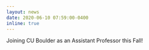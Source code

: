 ```yaml
---
layout: news
date: 2020-06-10 07:59:00-0400
inline: true
---
```


Joining CU Boulder as an Assistant Professor this Fall!
